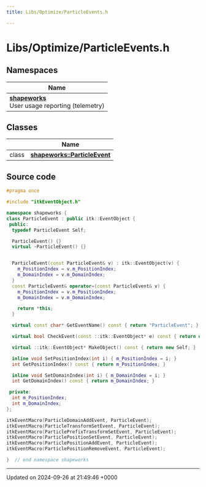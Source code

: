 ```yaml
---
title: Libs/Optimize/ParticleEvents.h

---
```


# Libs/Optimize/ParticleEvents.h



## Namespaces

| Name           |
| -------------- |
| **[shapeworks](../Namespaces/namespaceshapeworks.md)** <br>User usage reporting (telemetry)  |

## Classes

|                | Name           |
| -------------- | -------------- |
| class | **[shapeworks::ParticleEvent](../Classes/classshapeworks_1_1ParticleEvent.md)**  |




## Source code

```cpp
#pragma once

#include "itkEventObject.h"

namespace shapeworks {
class ParticleEvent : public itk::EventObject {
 public:
  typedef ParticleEvent Self;

  ParticleEvent() {}
  virtual ~ParticleEvent() {}


  ParticleEvent(const ParticleEvent& v) : itk::EventObject(v) {
    m_PositionIndex = v.m_PositionIndex;
    m_DomainIndex = v.m_DomainIndex;
  }
  const ParticleEvent& operator=(const ParticleEvent& v) {
    m_PositionIndex = v.m_PositionIndex;
    m_DomainIndex = v.m_DomainIndex;

    return *this;
  }

  virtual const char* GetEventName() const { return "ParticleEvent"; }

  virtual bool CheckEvent(const ::itk::EventObject* e) const { return dynamic_cast<const Self*>(e); }

  virtual ::itk::EventObject* MakeObject() const { return new Self; }

  inline void SetPositionIndex(int i) { m_PositionIndex = i; }
  int GetPositionIndex() const { return m_PositionIndex; }

  inline void SetDomainIndex(int i) { m_DomainIndex = i; }
  int GetDomainIndex() const { return m_DomainIndex; }

 private:
  int m_PositionIndex;
  int m_DomainIndex;
};

itkEventMacro(ParticleDomainAddEvent, ParticleEvent);
itkEventMacro(ParticleTransformSetEvent, ParticleEvent);
itkEventMacro(ParticlePrefixTransformSetEvent, ParticleEvent);
itkEventMacro(ParticlePositionSetEvent, ParticleEvent);
itkEventMacro(ParticlePositionAddEvent, ParticleEvent);
itkEventMacro(ParticlePositionRemoveEvent, ParticleEvent);

}  // end namespace shapeworks
```


-------------------------------

Updated on 2024-09-26 at 21:49:46 +0000
